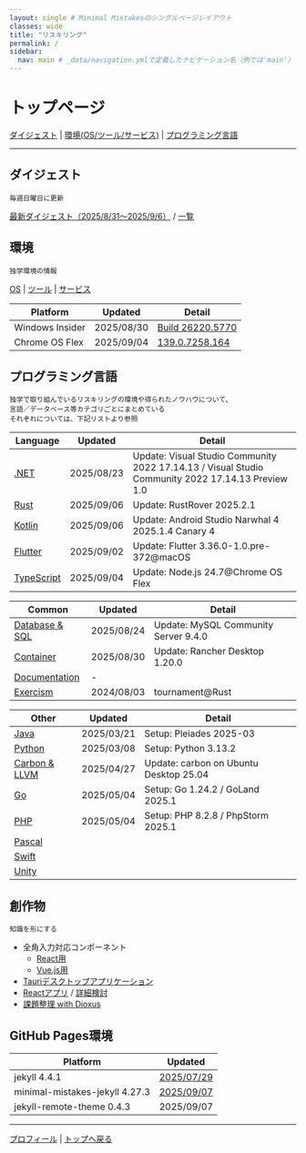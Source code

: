```yaml
---
layout: single # Minimal Mistakesのシングルページレイアウト
classes: wide
title: "リスキリング"
permalink: /
sidebar:
  nav: main # _data/navigation.ymlで定義したナビゲーション名（例では'main'）
---
```

# トップページ <a id="Top"></a>

[ダイジェスト](#Digest) | [環境(OS/ツール/サービス)](#Environment) | [プログラミング言語](#ProgrammingLanguage)

---
##  ダイジェスト <a id="Digest"></a>
```
毎週日曜日に更新
```
[最新ダイジェスト（2025/8/31～2025/9/6）](/digest/2025/August/5th) / [一覧](/digest/list)

##  環境 <a id="Environment"></a>
```
独学環境の情報
```
[OS](/knowhow/Platform) | [ツール](/knowhow/Tools) | [サービス](/knowhow/Services)

Platform                        |Updated   |Detail
--------------------------------|----------|--------
Windows Insider                 |2025/08/30|[Build 26220.5770](https://aka.ms/DevLatest)
Chrome OS Flex                  |2025/09/04|[139.0.7258.164](https://chromereleases.googleblog.com/search/label/ChromeOS%20Flex)

## プログラミング言語 <a id="ProgrammingLanguage"></a>
```
独学で取り組んでいるリスキリングの環境や得られたノウハウについて、
言語／データベース等カテゴリごとにまとめている
それぞれについては、下記リストより参照
```

Language                         |Updated   |Detail
---------------------------------|----------|--------
[.NET](/knowhow/NET)             |2025/08/23|Update: Visual Studio Community 2022 17.14.13 / Visual Studio Community 2022 17.14.13 Preview 1.0
[Rust](/knowhow/Rust)            |2025/09/06|Update: RustRover 2025.2.1
[Kotlin](/knowhow/Kotlin)        |2025/09/06|Update: Android Studio Narwhal 4 2025.1.4 Canary 4
[Flutter](/knowhow/Flutter)      |2025/09/02|Update: Flutter 3.36.0-1.0.pre-372@macOS
[TypeScript](/knowhow/TypeScript)|2025/09/04|Update: Node.js 24.7@Chrome OS Flex

Common                                 |Updated   |Detail
---------------------------------------|----------|--------
[Database & SQL](/knowhow/Database)    |2025/08/24|Update: MySQL Community Server 9.4.0
[Container](/knowhow/Container)        |2025/08/30|Update: Rancher Desktop 1.20.0
[Documentation](/knowhow/Documentation)|-
[Exercism](/knowhow/Exercism)          |2024/08/03|tournament@Rust

Other                            |Updated   |Detail
---------------------------------|----------|--------
[Java](/knowhow/Java)            |2025/03/21|Setup: Pleiades 2025-03
[Python](/knowhow/Python)        |2025/03/08|Setup: Python 3.13.2
[Carbon & LLVM](/knowhow/Carbon) |2025/04/27|Update: carbon on Ubuntu Desktop 25.04
[Go](/knowhow/Go)                |2025/05/04|Setup: Go 1.24.2 / GoLand 2025.1
[PHP](/knowhow/Php)              |2025/05/04|Setup: PHP 8.2.8 / PhpStorm 2025.1
[Pascal](/knowhow/Others#pascal) |          |
[Swift](/knowhow/Others#swift)   |          |
[Unity](/knowhow/Unity)          |          |

##  創作物
```
知識を形にする
```
- 全角入力対応コンポーネント
  - [React用](https://github.com/Tatsukiyoshi/YaFullWidthInputField/blob/main/README.md)
  - [Vue.js用](https://github.com/Tatsukiyoshi/YaFullWidthInputFieldForVue/blob/main/README.md)
- [Tauriデスクトップアプリケーション](/design/tauriApp/index)
- [Reactアプリ](/design/reactApp/index) / [詳細検討](/design/reactApp/detail)
- [課題整理 with Dioxus](/design/dioxusApp/system)

##  GitHub Pages環境

Platform                        |Updated
--------------------------------|----------
jekyll 4.4.1                    |[2025/07/29](https://jekyllrb.com/)
minimal-mistakes-jekyll 4.27.3  |[2025/09/07](https://mmistakes.github.io/minimal-mistakes/)
jekyll-remote-theme 0.4.3       |2025/09/07

---
[プロフィール](/sub/Profile) | [トップへ戻る](#Top)
